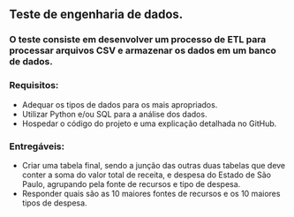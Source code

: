## Teste de engenharia de dados.

### O teste consiste em desenvolver um processo de ETL para processar arquivos CSV e armazenar os dados em um banco de dados.

### Requisitos:

- Adequar os tipos de dados para os mais apropriados.
- Utilizar Python e/ou SQL para a análise dos dados.
- Hospedar o código do projeto e uma explicação detalhada no GitHub.

### Entregáveis:

- Criar uma tabela final, sendo a junção das outras duas tabelas que deve conter a soma do valor total de receita, e despesa do Estado de São Paulo, agrupando pela fonte de recursos e tipo de despesa.
- Responder quais são as 10 maiores fontes de recursos e os 10 maiores tipos de despesa.

